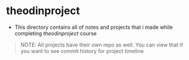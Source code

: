 # theodinproject

- This directory contains all of notes and projects that i made while  completing *theodinproject* course

> NOTE: All projects have their own repo as well. You can view that if you want to see commit history for project timeline

